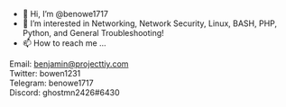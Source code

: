 - 👋 Hi, I’m @benowe1717
- 👀 I’m interested in Networking, Network Security, Linux, BASH, PHP, Python, and General Troubleshooting!
- 📫 How to reach me ...

Email: benjamin@projecttiy.com  
Twitter: bowen1231  
Telegram: benowe1717  
Discord: ghostmn2426#6430

<!---
benowe1717/benowe1717 is a ✨ special ✨ repository because its `README.md` (this file) appears on your GitHub profile.
You can click the Preview link to take a look at your changes.
--->
